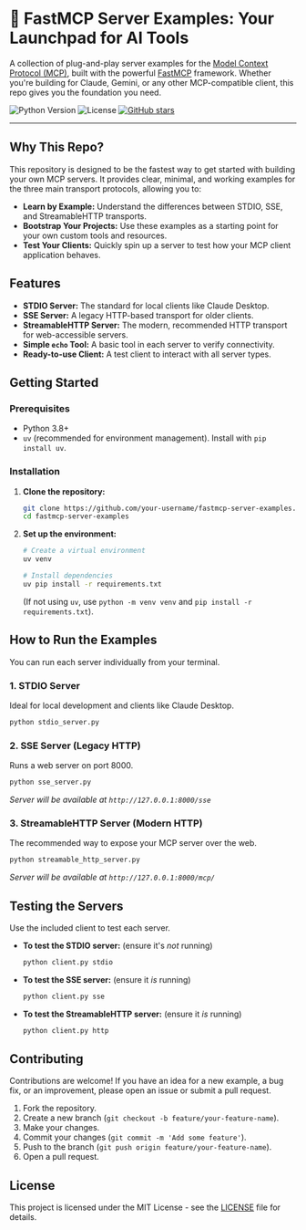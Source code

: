 # 🚀 FastMCP Server Examples: Your Launchpad for AI Tools

A collection of plug-and-play server examples for the [Model Context Protocol (MCP)](https://modelcontextprotocol.io/), built with the powerful [FastMCP](https://gofastmcp.com/) framework. Whether you're building for Claude, Gemini, or any other MCP-compatible client, this repo gives you the foundation you need.

![Python Version](https://img.shields.io/badge/python-3.8+-blue.svg)
![License](https://img.shields.io/badge/license-MIT-green.svg)
[![GitHub stars](https://img.shields.io/github/stars/your-username/your-repo-name.svg?style=social&label=Star)](https://github.com/your-username/your-repo-name)

---

## Why This Repo?

This repository is designed to be the fastest way to get started with building your own MCP servers. It provides clear, minimal, and working examples for the three main transport protocols, allowing you to:

- **Learn by Example:** Understand the differences between STDIO, SSE, and StreamableHTTP transports.
- **Bootstrap Your Projects:** Use these examples as a starting point for your own custom tools and resources.
- **Test Your Clients:** Quickly spin up a server to test how your MCP client application behaves.

## Features

- **STDIO Server:** The standard for local clients like Claude Desktop.
- **SSE Server:** A legacy HTTP-based transport for older clients.
- **StreamableHTTP Server:** The modern, recommended HTTP transport for web-accessible servers.
- **Simple `echo` Tool:** A basic tool in each server to verify connectivity.
- **Ready-to-use Client:** A test client to interact with all server types.

## Getting Started

### Prerequisites

- Python 3.8+
- `uv` (recommended for environment management). Install with `pip install uv`.

### Installation

1.  **Clone the repository:**
    ```bash
    git clone https://github.com/your-username/fastmcp-server-examples.git
    cd fastmcp-server-examples
    ```

2.  **Set up the environment:**
    ```bash
    # Create a virtual environment
    uv venv

    # Install dependencies
    uv pip install -r requirements.txt
    ```
    (If not using `uv`, use `python -m venv venv` and `pip install -r requirements.txt`).

## How to Run the Examples

You can run each server individually from your terminal.

### 1. STDIO Server

Ideal for local development and clients like Claude Desktop.

```bash
python stdio_server.py
```

### 2. SSE Server (Legacy HTTP)

Runs a web server on port 8000.

```bash
python sse_server.py
```
*Server will be available at `http://127.0.0.1:8000/sse`*

### 3. StreamableHTTP Server (Modern HTTP)

The recommended way to expose your MCP server over the web.

```bash
python streamable_http_server.py
```
*Server will be available at `http://127.0.0.1:8000/mcp/`*

## Testing the Servers

Use the included client to test each server.

-   **To test the STDIO server:** (ensure it's *not* running)
    ```bash
    python client.py stdio
    ```
-   **To test the SSE server:** (ensure it *is* running)
    ```bash
    python client.py sse
    ```
-   **To test the StreamableHTTP server:** (ensure it *is* running)
    ```bash
    python client.py http
    ```

## Contributing

Contributions are welcome! If you have an idea for a new example, a bug fix, or an improvement, please open an issue or submit a pull request.

1.  Fork the repository.
2.  Create a new branch (`git checkout -b feature/your-feature-name`).
3.  Make your changes.
4.  Commit your changes (`git commit -m 'Add some feature'`).
5.  Push to the branch (`git push origin feature/your-feature-name`).
6.  Open a pull request.

## License

This project is licensed under the MIT License - see the [LICENSE](LICENSE) file for details.
